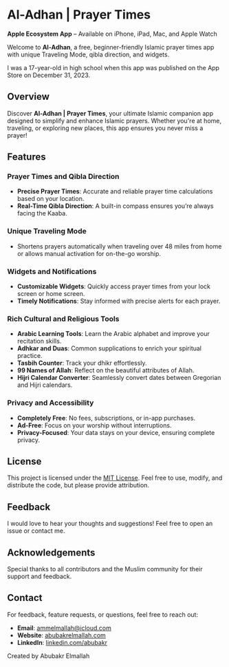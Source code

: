 # Al-Adhan | Prayer Times

**Apple Ecosystem App** – Available on iPhone, iPad, Mac, and Apple Watch

Welcome to **Al-Adhan**, a free, beginner-friendly Islamic prayer times app with unique Traveling Mode, qibla direction, and widgets.

I was a 17-year-old in high school when this app was published on the App Store on December 31, 2023.

## Overview

Discover **Al-Adhan | Prayer Times**, your ultimate Islamic companion app designed to simplify and enhance Islamic prayers. Whether you're at home, traveling, or exploring new places, this app ensures you never miss a prayer!

## Features

### Prayer Times and Qibla Direction

- **Precise Prayer Times**: Accurate and reliable prayer time calculations based on your location.
- **Real-Time Qibla Direction**: A built-in compass ensures you’re always facing the Kaaba.

### Unique Traveling Mode

- Shortens prayers automatically when traveling over 48 miles from home or allows manual activation for on-the-go worship.

### Widgets and Notifications

- **Customizable Widgets**: Quickly access prayer times from your lock screen or home screen.
- **Timely Notifications**: Stay informed with precise alerts for each prayer.

### Rich Cultural and Religious Tools

- **Arabic Learning Tools**: Learn the Arabic alphabet and improve your recitation skills.
- **Adhkar and Duas**: Common supplications to enrich your spiritual practice.
- **Tasbih Counter**: Track your dhikr effortlessly.
- **99 Names of Allah**: Reflect on the beautiful attributes of Allah.
- **Hijri Calendar Converter**: Seamlessly convert dates between Gregorian and Hijri calendars.

### Privacy and Accessibility

- **Completely Free**: No fees, subscriptions, or in-app purchases.
- **Ad-Free**: Focus on your worship without interruptions.
- **Privacy-Focused**: Your data stays on your device, ensuring complete privacy.

## License

This project is licensed under the [MIT License](LICENSE). Feel free to use, modify, and distribute the code, but please provide attribution.

## Feedback

I would love to hear your thoughts and suggestions! Feel free to open an issue or contact me.

## Acknowledgements

Special thanks to all contributors and the Muslim community for their support and feedback.

## Contact

For feedback, feature requests, or questions, feel free to reach out:
- **Email**: ammelmallah@icloud.com
- **Website**: [abubakrelmallah.com](https://abubakrelmallah.wordpress.com/)
- **LinkedIn**: [linkedin.com/abubakr](https://www.linkedin.com/in/abubakr-elmallah-416a0b273/)

Created by Abubakr Elmallah
